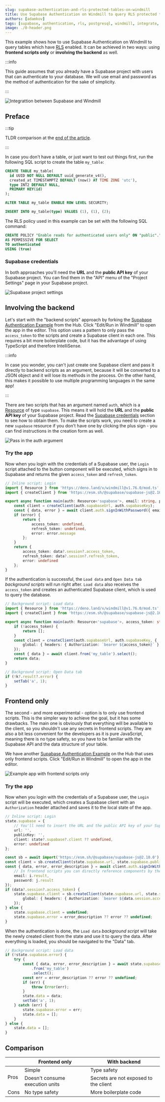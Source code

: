 ```yaml
---
slug: supabase-authentication-and-rls-protected-tables-on-windmill
title: Use Supabase Authentication on Windmill to query RLS protected tables
authors: [adamkov]
tags: [supabase, authentication, rls, postgresql, windmill, integrate, connect, v2]
image: ./0-header.png
---
```


This example shows how to use Supabase Authentication on Windmill to query tables which have
[RLS](https://supabase.com/docs/guides/auth/row-level-security) enabled. It can be achieved in two
ways: using **frontend scripts only** or **involving the backend** as well.

<!--truncate-->

:::info

This guide assumes that you already have a Supabase project with users that can
authenticate to your database. We will use email and password as the method of authentication for
the sake of simplicity.

:::

![Integrattion between Supabase and Windmill](./0-header.png 'Use Supabase Auth with Windmill')

## Preface

:::tip

TLDR comparison at the [end of the article](#comparison).

:::

In case you don't have a table, or just want to test out things first, run the following SQL
script to create the table `my_table`:

```sql
CREATE TABLE my_table(
  id UUID NOT NULL DEFAULT uuid_generate_v4(),
  created_at TIMESTAMPTZ DEFAULT (now() AT TIME ZONE 'utc'),
  type INT2 DEFAULT NULL,
  PRIMARY KEY(id)
);

ALTER TABLE my_table ENABLE ROW LEVEL SECURITY;

INSERT INTO my_table(type) VALUES (1), (1), (2);
```

The RLS policy used in this example can be set with the following SQL command:

```sql
CREATE POLICY "Enable reads for authenticated users only" ON "public"."my_table"
AS PERMISSIVE FOR SELECT
TO authenticated
USING (true)
```

### Supabase credentials

In both approaches you'll need the **URL** and the **public API key** of your Supabase
project. You can find them in the "API" menu of the "Project Settings" page in your Supabase project.

![Supabase project settings](./1-sb-settings.png 'Supabase project settings')

## Involving the backend

Let's start with the "backend scripts" approach by forking the
[Supabase Authentication Example][supabase-auth-be-example] from the Hub. Click "Edit/Run in
Windmill" to open the app in the editor. This option uses a pattern to only pass the `access_token`
to the scripts and create a Supabase client in each one. This requires a bit more boilerplate
code, but it has the advantage of using TypeScript and therefore IntelliSense.

:::info

In case you wonder, you can't just create one Supabase client and pass it directly to backend
scripts as an argument, because it will be converted to a JSON object and it will lose its methods
in the process. On the other hand, this makes it possible to use multiple programming languages in
the same app!

:::

There are two scripts that has an argument named `auth`, which is a [Resource][resource-doc] of
type `supabase`. This means it will hold the **URL** and the **public API key** of your
Supabase project. Read the [Supabase credentials](#supabase-credentials) section to see how to
obtain them. To make the scripts work, you need to create a new `supabase` resource if you don't
have one by clicking the plus sign - you can find instructions in the creation form as well.

![Pass in the auth argument](./2-wm-args.png 'Pass in the auth argument')

### Try the app

Now when you login with the credentials of a Supabase user, the `Login` script attached to the
button component will be executed, which signs in to Supabase and returns the given `access_token`
and `refresh_token`.

```typescript
// Inline script: Login
import { Resource } from 'https://deno.land/x/windmill@v1.76.0/mod.ts';
import { createClient } from 'https://esm.sh/@supabase/supabase-js@2.10.0';

export async function main(auth: Resource<'supabase'>, email: string, password: string) {
	const client = createClient(auth.supabaseUrl, auth.supabaseKey);
	const { data, error } = await client.auth.signInWithPassword({ email, password });
	if (error) {
		return {
			access_token: undefined,
			refresh_token: undefined,
			error: error.message
		};
	}
	return {
		access_token: data?.session?.access_token,
		refresh_token: data?.session?.refresh_token,
		error: undefined
	};
}
```

If the authentication is successful, the `Load data` and `Open Data tab`
_background scripts_ will run right after. `Load data` also receives the `access_token` and
creates an authenticated Supabase client, which is used to query the database.

```typescript
// Background script: Load data
import { Resource } from 'https://deno.land/x/windmill@v1.76.0/mod.ts';
import { createClient } from 'https://esm.sh/@supabase/supabase-js@2.10.0';

export async function main(auth: Resource<'supabase'>, access_token: string) {
	if (!access_token) {
		return [];
	}
	const client = createClient(auth.supabaseUrl, auth.supabaseKey, {
		global: { headers: { Authorization: `bearer ${access_token}` } }
	});
	const { data } = await client.from('my_table').select();
	return data;
}
```

```typescript
// Background script: Open Data tab
if (!k?.result?.error) {
	setTab('a', 1);
}
```

## Frontend only

The second - and more experimental - option is to only use frontend scripts.
This is the simpler way to achieve the goal, but it has some drawbacks. The main one is obviously
that everything will be available to the client, so you shouldn't use any secrets in frontend
scripts. They are also a bit less convenient for the developers as it is pure JavaScript, meaning
there is no type safety, so you have to be familiar with the Supabase API and the data structure
of your table.

We have another [Supabase Authentication Example][supabase-auth-fe-example] on the Hub that uses
only frontend scripts. Click "Edit/Run in Windmill" to open the app in the editor.

![Example app with frontend scripts only](./3-wm-default-fe.png 'Example app with frontend scripts only')

### Try the app

Now when you login with the credentials of a Supabase user, the `Login` script will be executed,
which creates a Supabase client with an `Authorization` header attached and saves it to the local
state of the app.

```typescript
// Inline script: Login
state.supabase = {
	// You'll need to insert the URL and the public API key of your Supabase project here
	url: '',
	publicKey: '',
	client: state?.supabase?.client ?? undefined,
	error: undefined
};

const sb = await import('https://esm.sh/@supabase/supabase-js@2.10.0');
const client = sb.createClient(state.supabase.url, state.supabase.publicKey);
const { data, error, error_description } = await client.auth.signInWithPassword({
	// In frontend scripts you can directly reference components by their IDs
	email: i.result,
	password: j.result
});
if (data?.session?.access_token) {
	state.supabase.client = sb.createClient(state.supabase.url, state.supabase.publicKey, {
		global: { headers: { Authorization: `bearer ${data.session.access_token}` } }
	});
} else {
	state.supabase.client = undefined;
	state.supabase.error = error_description ?? error ?? undefined;
}
```

When the authentication is done, the `Load data` _background script_ will take
the newly created client from the state and use it to query the data. After everything is loaded,
you should be navigated to the "Data" tab.

```typescript
// Background script: Load data
if (!state.supabase.error) {
	try {
		const { data, error, error_description } = await state.supabase.client
			.from('my_table')
			.select();
		const err = error_description ?? error ?? undefined;
		if (err) {
			throw Error(err);
		}
		state.data = data;
		setTab('a', 1);
	} catch (err) {
		state.supabase.error = err;
		state.data = [];
	}
} else {
	state.data = [];
}
```

## Comparison

<table>
	<thead>
		<tr>
			<th></th>
			<th>Frontend only</th>
			<th>With backend</th>
		</tr>
	</thead>
	<tbody>
		<tr>
			<td rowspan="2" style={{fontWeight: 700, borderBottomWidth: '2px'}}>Pros</td>
			<td>Simple</td>
			<td>Type safety</td>
		</tr>
		<tr>
			<td style={{borderBottomWidth: '2px'}}>Doesn't consume execution units</td>
			<td style={{borderBottomWidth: '2px'}}>Secrets are not exposed to the client</td>
		</tr>
		<tr>
			<td rowspan="1" style={{fontWeight: 700}}>Cons</td>
			<td>No type safety</td>
			<td>More boilerplate code</td>
		</tr>
	</tbody>
</table>

<!-- Links -->

[supabase-auth-fe-example]: https://hub.windmill.dev/apps/9/supabase-authentication-example---frontend-scripts-version
[supabase-auth-be-example]: https://hub.windmill.dev/apps/11/supabase-authentication-example---backend-scripts-version
[resource-doc]: https://docs.windmill.dev/docs/core_concepts/resources_and_types
